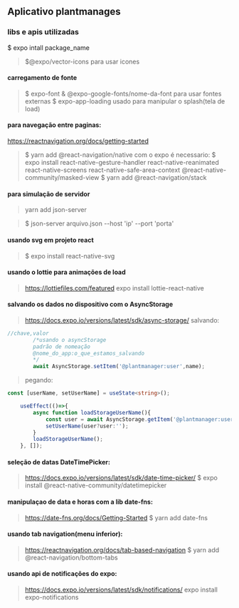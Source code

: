 ## Aplicativo plantmanages

### libs e apis utilizadas
$ expo intall package_name
>$@expo/vector-icons para usar icones

#### carregamento de fonte
>$ expo-font & @expo-google-fonts/nome-da-font para usar fontes externas
>$ expo-app-loading usado para manipular o splash(tela de load)

#### para navegação entre paginas: 
https://reactnavigation.org/docs/getting-started

>$ yarn add @react-navigation/native
com o expo é necessario:
>$ expo install react-native-gesture-handler react-native-reanimated react-native-screens react-native-safe-area-context @react-native-community/masked-view
>$ yarn add @react-navigation/stack

#### para simulação de servidor
>yarn add json-server

> $ json-server arquivo.json --host 'ip' --port 'porta'

#### usando svg em projeto react
> $ expo install react-native-svg

#### usando o lottie para animações de load
> https://lottiefiles.com/featured
> expo install lottie-react-native

#### salvando os dados no dispositivo com o AsyncStorage

>https://docs.expo.io/versions/latest/sdk/async-storage/
>salvando:
```ts
//chave,valor
        /*usando o asyncStorage
        padrão de nomeação
        @nome_do_app:o_que_estamos_salvando
        */
        await AsyncStorage.setItem('@plantmanager:user',name);
```
>pegando:
```ts
const [userName, setUserName] = useState<string>();

    useEffect(()=>{
        async function loadStorageUserName(){
            const user = await AsyncStorage.getItem('@plantmanager:user');
            setUserName(user?user:'');
        }
        loadStorageUserName();
    }, []);
```

#### seleção de datas DateTimePicker:

>https://docs.expo.io/versions/latest/sdk/date-time-picker/
> $ expo install @react-native-community/datetimepicker

#### manipulaçao de data e horas com a lib date-fns:
>https://date-fns.org/docs/Getting-Started
>$ yarn add date-fns

#### usando tab navigation(menu inferior):

>https://reactnavigation.org/docs/tab-based-navigation
>$ yarn add @react-navigation/bottom-tabs


#### usando api de notificações do expo: 
>https://docs.expo.io/versions/latest/sdk/notifications/
>expo install expo-notifications